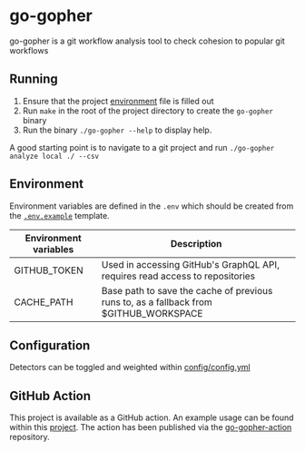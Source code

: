 # go-gopher

go-gopher is a git workflow analysis tool to check cohesion to popular git workflows

## Running

1. Ensure that the project [environment](#environment) file is filled out
2. Run `make` in the root of the project directory to create the `go-gopher` binary
3. Run the binary `./go-gopher --help` to display help.

A good starting point is to navigate to a git project and run `./go-gopher analyze local ./ --csv`

## Environment

Environment variables are defined in the `.env` which should be created from the [`.env.example`](./.env.example) template.

| Environment variables | Description                                                                           |
| --------------------- | ------------------------------------------------------------------------------------- |
| GITHUB_TOKEN          | Used in accessing GitHub's GraphQL API, requires read access to repositories          |
| CACHE_PATH            | Base path to save the cache of previous runs to, as a fallback from $GITHUB_WORKSPACE |

## Configuration

Detectors can be toggled and weighted within [config/config.yml](./config/config.yml)
## GitHub Action

This project is available as a GitHub action. An example usage can be found within this [project](./.github/workflows/publish.yml). The action has been published via the [go-gopher-action](https://github.com/Git-Gopher/go-gopher-action) repository.
